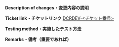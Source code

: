 **Description of changes・変更内容の説明**

**Ticket link・チケットリンク**
[DCRDEV-<チケット番号>](<チケットリンク>)

**Testing method・実施したテスト方法**

**Remarks・備考（重要であれば）**
